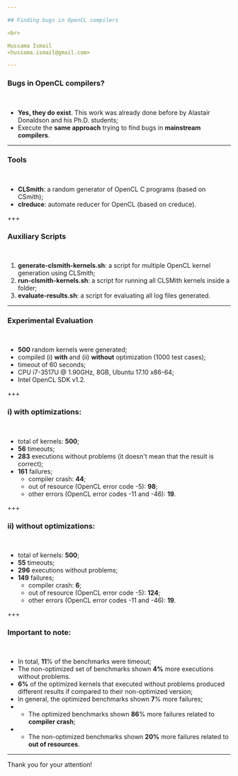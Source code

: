 ```yaml
---

## Finding bugs in OpenCL compilers

<br> 

Hussama Ismail 
<hussama.ismail@gmail.com>

---
```


### Bugs in OpenCL compilers? 

<br> 

* **Yes, they do exist**. This work was already done before by Alastair Donaldson and his Ph.D. students;
* Execute the **same approach** trying to find bugs in **mainstream compilers**.

---

### Tools 

<br> 

* **CLSmith**: a random generator of OpenCL C programs (based on CSmith); 
* **clreduce**: automate reducer for OpenCL (based on creduce).

+++

### Auxiliary Scripts 

<br> 

1. **generate-clsmith-kernels.sh**: a script for multiple OpenCL kernel generation using CLSmith;
2. **run-clsmith-kernels.sh**: a script for running all CLSMith kernels inside a folder;
3. **evaluate-results.sh**: a script for evaluating all log files generated.

---

### Experimental Evaluation 

<br> 

* **500** random kernels were generated;
* compiled (i) **with** and (ii) **without** optimization (1000 test cases);
* timeout of 60 seconds;
* CPU i7-3517U @ 1.90GHz, 8GB, Ubuntu 17.10 x86-64;
* Intel OpenCL SDK v1.2.

+++

### i) with optimizations:

<br> 

* total of kernels: **500**;
* **56** timeouts;
* **283** executions without problems (it doesn't mean that the result is correct);
* **161** failures;
  * compiler crash: **44**;
  * out of resource (OpenCL error code -5): **98**;
  * other errors (OpenCL error codes -11 and -46): **19**.
  
+++

### ii) without optimizations:

<br> 

* total of kernels: **500**;
* **55** timeouts;
* **296** executions without problems;
* **149** failures;
  * compiler crash: **6**;
  * out of resource (OpenCL error code -5): **124**;
  * other errors (OpenCL error codes -11 and -46): **19**.
  
+++

### Important to note:

<br> 

* In total, **11**% of the benchmarks were timeout;
* The non-optimized set of benchmarks shown **4%** more executions without problems.
* **6%** of the optimized kernels that executed without problems produced different results if compared to their non-optimized version;
* In general, the optimized benchmarks shown **7**% more failures;
* * The optimized benchmarks shown **86**% more failures related to **compiler crash**;
* * The non-optimized benchmarks shown **20%** more failures related to **out of resources**.

---

Thank you for your attention!
